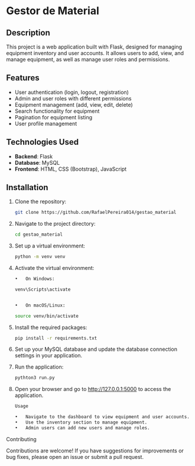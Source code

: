 
# Gestor de Material

## Description

This project is a web application built with Flask, designed for managing equipment inventory and user accounts. It allows users to add, view, and manage equipment, as well as manage user roles and permissions.

## Features

- User authentication (login, logout, registration)
- Admin and user roles with different permissions
- Equipment management (add, view, edit, delete)
- Search functionality for equipment
- Pagination for equipment listing
- User profile management

## Technologies Used

- **Backend**: Flask
- **Database**: MySQL
- **Frontend**: HTML, CSS (Bootstrap), JavaScript

## Installation

1. Clone the repository:

   ```bash
   git clone https://github.com/RafaelPereira014/gestao_material
   

2.	Navigate to the project directory:

	```bash
	cd gestao_material


3.	Set up a virtual environment:
	```bash
	python -m venv venv


4.	Activate the virtual environment:
	```bash
	•	On Windows:

	venv\Scripts\activate


	•	On macOS/Linux:

	source venv/bin/activate


5.	Install the required packages:
	```bash
	pip install -r requirements.txt


6.	Set up your MySQL database and update the database connection settings in your application.
7.	Run the application:
	```bash
	pythton3 run.py


8.	Open your browser and go to http://127.0.0.1:5000 to access the application.
	```bash
	Usage
	
	•	Navigate to the dashboard to view equipment and user accounts.
	•	Use the inventory section to manage equipment.	
	•	Admin users can add new users and manage roles.

Contributing

Contributions are welcome! If you have suggestions for improvements or bug fixes, please open an issue or submit a pull request.

